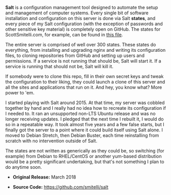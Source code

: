 **Salt** is a configuration management tool designed to automate the setup and management of computer systems. Every single bit of software installation and configuration on this server is done via Salt **states**, and every piece of my Salt configuration (with the exception of passwords and other sensitive key material) is completely open on GitHub. The states for ScottSmitelli.com, for example, can be found in [this file](https://github.com/smitelli/salt/blob/master/states/website/scottsmitelli-com.sls).

The entire server is comprised of well over 300 states. These states do everything, from installing and upgrading nginx and writing its configuration files, to cloning repositories from GitHub and setting up users and permissions. If a service is not running that should be, Salt will start it. If a service is running that should not be, Salt will kill it.

If somebody were to clone this repo, fill in their own secret keys and tweak the configuration to their liking, they could launch a clone of this server and all the sites and applications that run on it. And hey, you know what? More power to 'em.

I started playing with Salt around 2015. At that time, my server was cobbled together by hand and I really had no idea how to recreate its configuration if I needed to. It ran an unsupported non-LTS Ubuntu release and was no longer receiving updates. I pledged that the next time I rebuilt it, I would do so in a repeatable way. It took almost five years and a few false starts, but I finally got the server to a point where it could build itself using Salt alone. I moved to Debian Stretch, then Debian Buster, each time reinstalling from scratch with no intervention outside of Salt.

The states are not written as generically as they could be, so switching (for example) from Debian to RHEL/CentOS or another yum-based distribution would be a pretty significant undertaking, but that's not something I plan to do anytime soon.

* **Original Release:** March 2018

* **Source Code:** <https://github.com/smitelli/salt>
